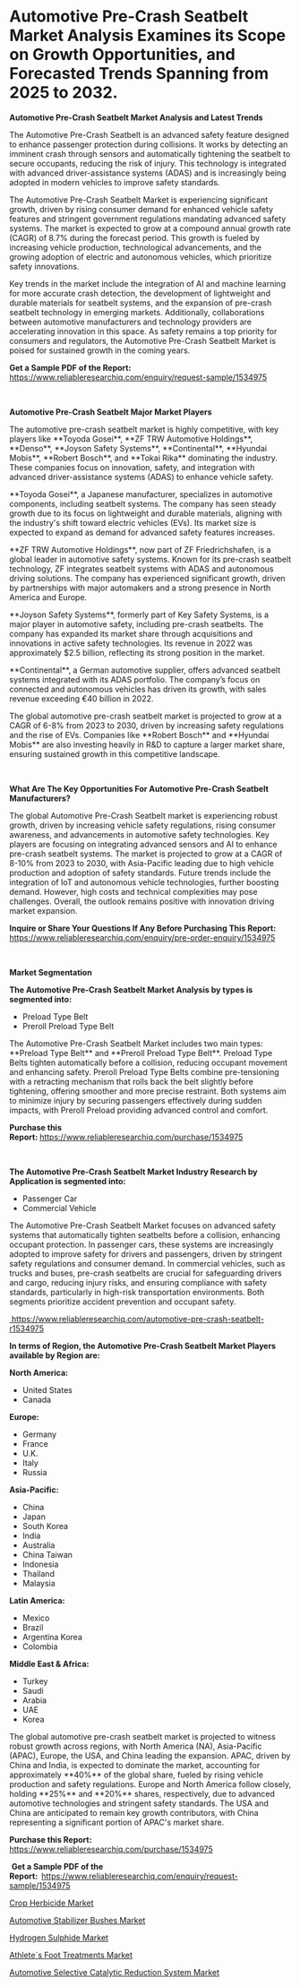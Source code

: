 <p><h1>Automotive Pre-Crash Seatbelt Market Analysis Examines its Scope on Growth Opportunities, and Forecasted Trends Spanning from 2025 to 2032.</h1></p><p><strong>Automotive Pre-Crash Seatbelt Market Analysis and Latest Trends</strong></p>
<p><p>The Automotive Pre-Crash Seatbelt is an advanced safety feature designed to enhance passenger protection during collisions. It works by detecting an imminent crash through sensors and automatically tightening the seatbelt to secure occupants, reducing the risk of injury. This technology is integrated with advanced driver-assistance systems (ADAS) and is increasingly being adopted in modern vehicles to improve safety standards.</p><p>The Automotive Pre-Crash Seatbelt Market is experiencing significant growth, driven by rising consumer demand for enhanced vehicle safety features and stringent government regulations mandating advanced safety systems. The market is expected to grow at a compound annual growth rate (CAGR) of 8.7% during the forecast period. This growth is fueled by increasing vehicle production, technological advancements, and the growing adoption of electric and autonomous vehicles, which prioritize safety innovations.</p><p>Key trends in the market include the integration of AI and machine learning for more accurate crash detection, the development of lightweight and durable materials for seatbelt systems, and the expansion of pre-crash seatbelt technology in emerging markets. Additionally, collaborations between automotive manufacturers and technology providers are accelerating innovation in this space. As safety remains a top priority for consumers and regulators, the Automotive Pre-Crash Seatbelt Market is poised for sustained growth in the coming years.</p></p>
<p><strong>Get a Sample PDF of the Report:&nbsp;</strong> <a href="https://www.reliableresearchiq.com/enquiry/request-sample/1534975?utm_campaign=1834&utm_medium=2&utm_source=Github&utm_content=ia&utm_term=23012025&utm_id=automotive-pre-crash-seatbelt">https://www.reliableresearchiq.com/enquiry/request-sample/1534975</a></p>
<p>&nbsp;</p>
<p><strong>Automotive Pre-Crash Seatbelt Major Market Players</strong></p>
<p><p>The automotive pre-crash seatbelt market is highly competitive, with key players like **Toyoda Gosei**, **ZF TRW Automotive Holdings**, **Denso**, **Joyson Safety Systems**, **Continental**, **Hyundai Mobis**, **Robert Bosch**, and **Tokai Rika** dominating the industry. These companies focus on innovation, safety, and integration with advanced driver-assistance systems (ADAS) to enhance vehicle safety.</p><p>**Toyoda Gosei**, a Japanese manufacturer, specializes in automotive components, including seatbelt systems. The company has seen steady growth due to its focus on lightweight and durable materials, aligning with the industry's shift toward electric vehicles (EVs). Its market size is expected to expand as demand for advanced safety features increases.</p><p>**ZF TRW Automotive Holdings**, now part of ZF Friedrichshafen, is a global leader in automotive safety systems. Known for its pre-crash seatbelt technology, ZF integrates seatbelt systems with ADAS and autonomous driving solutions. The company has experienced significant growth, driven by partnerships with major automakers and a strong presence in North America and Europe.</p><p>**Joyson Safety Systems**, formerly part of Key Safety Systems, is a major player in automotive safety, including pre-crash seatbelts. The company has expanded its market share through acquisitions and innovations in active safety technologies. Its revenue in 2022 was approximately $2.5 billion, reflecting its strong position in the market.</p><p>**Continental**, a German automotive supplier, offers advanced seatbelt systems integrated with its ADAS portfolio. The company’s focus on connected and autonomous vehicles has driven its growth, with sales revenue exceeding €40 billion in 2022.</p><p>The global automotive pre-crash seatbelt market is projected to grow at a CAGR of 6-8% from 2023 to 2030, driven by increasing safety regulations and the rise of EVs. Companies like **Robert Bosch** and **Hyundai Mobis** are also investing heavily in R&D to capture a larger market share, ensuring sustained growth in this competitive landscape.</p></p>
<p>&nbsp;</p>
<p><strong>What Are The Key Opportunities For Automotive Pre-Crash Seatbelt Manufacturers?</strong></p>
<p><p>The global Automotive Pre-Crash Seatbelt market is experiencing robust growth, driven by increasing vehicle safety regulations, rising consumer awareness, and advancements in automotive safety technologies. Key players are focusing on integrating advanced sensors and AI to enhance pre-crash seatbelt systems. The market is projected to grow at a CAGR of 8-10% from 2023 to 2030, with Asia-Pacific leading due to high vehicle production and adoption of safety standards. Future trends include the integration of IoT and autonomous vehicle technologies, further boosting demand. However, high costs and technical complexities may pose challenges. Overall, the outlook remains positive with innovation driving market expansion.</p></p>
<p><strong>Inquire or Share Your Questions If Any Before Purchasing This Report:</strong> <a href="https://www.reliableresearchiq.com/enquiry/pre-order-enquiry/1534975?utm_campaign=1834&utm_medium=2&utm_source=Github&utm_content=ia&utm_term=23012025&utm_id=automotive-pre-crash-seatbelt">https://www.reliableresearchiq.com/enquiry/pre-order-enquiry/1534975</a></p>
<p>&nbsp;</p>
<p><strong>Market Segmentation</strong></p>
<p><strong>The Automotive Pre-Crash Seatbelt Market Analysis by types is segmented into:</strong></p>
<p><ul><li>Preload Type Belt</li><li>Preroll Preload Type Belt</li></ul></p>
<p><p>The Automotive Pre-Crash Seatbelt Market includes two main types: **Preload Type Belt** and **Preroll Preload Type Belt**. Preload Type Belts tighten automatically before a collision, reducing occupant movement and enhancing safety. Preroll Preload Type Belts combine pre-tensioning with a retracting mechanism that rolls back the belt slightly before tightening, offering smoother and more precise restraint. Both systems aim to minimize injury by securing passengers effectively during sudden impacts, with Preroll Preload providing advanced control and comfort.</p></p>
<p><strong>Purchase this Report:&nbsp;</strong><a href="https://www.reliableresearchiq.com/purchase/1534975?utm_campaign=1834&utm_medium=2&utm_source=Github&utm_content=ia&utm_term=23012025&utm_id=automotive-pre-crash-seatbelt">https://www.reliableresearchiq.com/purchase/1534975</a></p>
<p>&nbsp;</p>
<p><strong>The Automotive Pre-Crash Seatbelt Market Industry Research by Application is segmented into:</strong></p>
<p><ul><li>Passenger Car</li><li>Commercial Vehicle</li></ul></p>
<p><p>The Automotive Pre-Crash Seatbelt Market focuses on advanced safety systems that automatically tighten seatbelts before a collision, enhancing occupant protection. In passenger cars, these systems are increasingly adopted to improve safety for drivers and passengers, driven by stringent safety regulations and consumer demand. In commercial vehicles, such as trucks and buses, pre-crash seatbelts are crucial for safeguarding drivers and cargo, reducing injury risks, and ensuring compliance with safety standards, particularly in high-risk transportation environments. Both segments prioritize accident prevention and occupant safety.</p></p>
<p><a href="https://www.reliableresearchiq.com/automotive-pre-crash-seatbelt-r1534975?utm_campaign=1834&utm_medium=2&utm_source=Github&utm_content=ia&utm_term=23012025&utm_id=automotive-pre-crash-seatbelt">&nbsp;https://www.reliableresearchiq.com/automotive-pre-crash-seatbelt-r1534975</a></p>
<p><strong>In terms of Region, the Automotive Pre-Crash Seatbelt Market Players available by Region are:</strong></p>
<p>
    <p> <strong> North America: </strong>
        <ul>
            <li>United States</li>
            <li>Canada</li>
        </ul>
        </p> 
    <p> <strong> Europe: </strong>
        <ul>
            <li>Germany</li>
            <li>France</li>
            <li>U.K.</li>
            <li>Italy</li>
            <li>Russia</li>
        </ul>
        </p> 
    <p> <strong> Asia-Pacific: </strong>
        <ul>
            <li>China</li>
            <li>Japan</li>
            <li>South Korea</li>
            <li>India</li>
            <li>Australia</li>
            <li>China Taiwan</li>
            <li>Indonesia</li>
            <li>Thailand</li>
            <li>Malaysia</li>
        </ul>
        </p> 
    <p> <strong> Latin America: </strong>
        <ul>
            <li>Mexico</li>
            <li>Brazil</li>
            <li>Argentina Korea</li>
            <li>Colombia</li>
        </ul>
        </p> 
    <p> <strong> Middle East & Africa: </strong>
        <ul>
            <li>Turkey</li>
            <li>Saudi</li>
            <li>Arabia</li>
            <li>UAE</li>
            <li>Korea</li>
        </ul>
    </p>
    </p>
<p><p>The global automotive pre-crash seatbelt market is projected to witness robust growth across regions, with North America (NA), Asia-Pacific (APAC), Europe, the USA, and China leading the expansion. APAC, driven by China and India, is expected to dominate the market, accounting for approximately **40%** of the global share, fueled by rising vehicle production and safety regulations. Europe and North America follow closely, holding **25%** and **20%** shares, respectively, due to advanced automotive technologies and stringent safety standards. The USA and China are anticipated to remain key growth contributors, with China representing a significant portion of APAC's market share.</p></p>
<p><strong>Purchase this Report: </strong><a href="https://www.reliableresearchiq.com/purchase/1534975?utm_campaign=1834&utm_medium=2&utm_source=Github&utm_content=ia&utm_term=23012025&utm_id=automotive-pre-crash-seatbelt">https://www.reliableresearchiq.com/purchase/1534975</a></p>
<p>&nbsp;<strong>Get a Sample PDF of the Report:&nbsp;&nbsp;</strong><a href="https://www.reliableresearchiq.com/enquiry/request-sample/1534975?utm_campaign=1834&utm_medium=2&utm_source=Github&utm_content=ia&utm_term=23012025&utm_id=automotive-pre-crash-seatbelt">https://www.reliableresearchiq.com/enquiry/request-sample/1534975</a></p>
<p><strong></strong></p>
<p><p><a href="https://www.linkedin.com/pulse/projected-revenue-crop-herbicide-market-97-cagr-2025-fj8if?utm_campaign=1834&utm_medium=2&utm_source=Github&utm_content=ia&utm_term=23012025&utm_id=automotive-pre-crash-seatbelt">Crop Herbicide Market</a></p><p><a href="https://github.com/arnoldannice0/Market-Research-Report-List-1/blob/main/automotive-stabilizer-bushes-market.md?utm_campaign=1834&utm_medium=2&utm_source=Github&utm_content=ia&utm_term=23012025&utm_id=automotive-pre-crash-seatbelt">Automotive Stabilizer Bushes Market</a></p><p><a href="https://www.linkedin.com/pulse/hydrogen-sulphide-market-development-top-players-projected-51sdf?utm_campaign=1834&utm_medium=2&utm_source=Github&utm_content=ia&utm_term=23012025&utm_id=automotive-pre-crash-seatbelt">Hydrogen Sulphide Market</a></p><p><a href="https://www.linkedin.com/pulse/growth-insights-athletes-foot-treatments-market-whats-fueling-f1jyf?utm_campaign=1834&utm_medium=2&utm_source=Github&utm_content=ia&utm_term=23012025&utm_id=automotive-pre-crash-seatbelt">Athlete`s Foot Treatments Market</a></p><p><a href="https://github.com/justalichtenberger/Market-Research-Report-List-1/blob/main/automotive-selective-catalytic-reduction-system-market.md?utm_campaign=1834&utm_medium=2&utm_source=Github&utm_content=ia&utm_term=23012025&utm_id=automotive-pre-crash-seatbelt">Automotive Selective Catalytic Reduction System Market</a></p></p>
